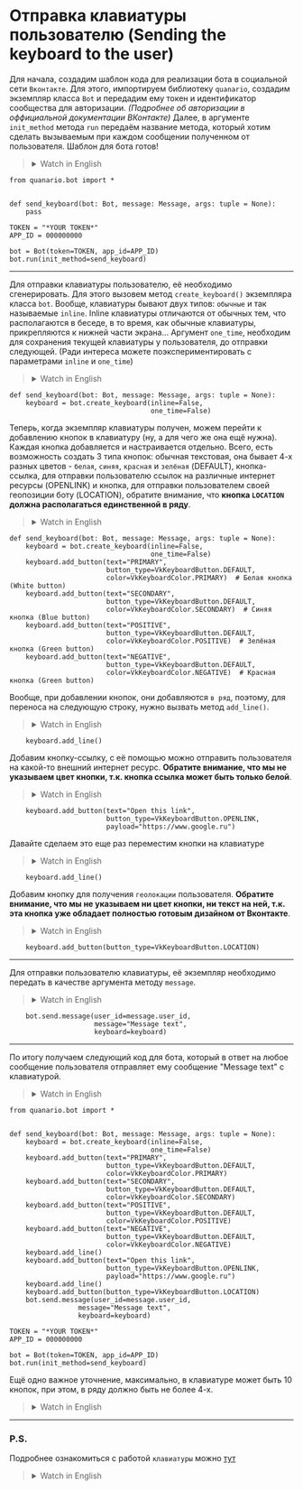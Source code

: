 # Отправка клавиатуры пользователю (Sending the keyboard to the user)

Для начала, создадим шаблон кода для реализации бота в социальной сети `Вконтакте`. Для этого, импортируем библиотеку `quanario`, создадим экземпляр класса `Bot` и передадим ему токен и идентификатор сообщества для авторизации. *(Подробнее об авторизации в оффициальной документации ВКонтакте)* Далее, в аргументе `init_method` метода `run` передаём название метода, который хотим сделать вызываемым при каждом сообщении полученном от пользователя. Шаблон для бота готов!
><details><summary>Watch in English</summary><p>
>
>To begin with, let's create a code template for implementing a bot on the Vkontakte social network. To do this, import the `quanario` library, create an instance of the `Bot` class and give it a token and a community identifier for authorization. *((For more information about authorization in the official documentation of VKontakte)* Next, in the `init_method` argument of the `run` method, we pass the name of the method that we want to make called with each message received from the user. The template for the bot is ready!
>
></p></details>
```Python3
from quanario.bot import *


def send_keyboard(bot: Bot, message: Message, args: tuple = None):
    pass

TOKEN = "*YOUR TOKEN*"
APP_ID = 000000000

bot = Bot(token=TOKEN, app_id=APP_ID)
bot.run(init_method=send_keyboard)
```
---
Для отправки клавиатуры пользователю, её необходимо сгенерировать. Для этого вызовем метод `create_keyboard()` экземпляра класса `bot`. Вообще, клавиатуры бывают двух типов: `обычные` и так называемые `inline`. Inline клавиатуры отличаются от обычных тем, что располагаются в беседе, в то время, как обычные клавиатуры, прикрепляются к нижней части экрана... Аргумент `one_time`, необходим для сохранения текущей клавиатуры у пользователя, до отправки следующей. (Ради интереса можете поэкспериментировать с параметрами `inline` и `one_time`)
><details><summary>Watch in English</summary><p>
>
>To send the keyboard to the user, it must be generated. To do this, call the `create_keyboard()` method of the `bot` class instance. In general, there are two types of keyboards: `regular` and the so-called `inline`. Inline keyboards differ from regular keyboards in that they are located in a conversation, while regular keyboards are attached to the bottom of the screen... The `one_time` argument is required to save the user's current keyboard before sending the next one. (For the sake of interest, you can experiment with the parameters `inline` and `one_time`).
>
></p></details>
```Python3
def send_keyboard(bot: Bot, message: Message, args: tuple = None):
    keyboard = bot.create_keyboard(inline=False,
                                   one_time=False)
```
Теперь, когда экземпляр клавиатуры получен, можем перейти к добавлению кнопок в клавиатуру (ну, а для чего же она ещё нужна). Каждая кнопка добавляется и настраивается отдельно. Всего, есть возможность создать 3 типа кнопок: обычная текстовая, она бывает 4-х разных цветов - `белая`, `синяя`, `красная` и `зелёная` (DEFAULT), кнопка-ссылка, для отправки пользователю ссылок на различные интернет ресурсы (OPENLINK) и кнопка, для отправки пользователем своей геопозиции боту (LOCATION), обратите внимание, что **кнопка `LOCATION` должна располагаться единственной в ряду**.
><details><summary>Watch in English</summary><p>
>
>Now that an instance of the keyboard has been received, we can proceed to adding buttons to the keyboard (well, what else is it needed for). Each button is added and configured separately. In total, it is possible to create 3 types of buttons: plain text, it comes in 4 different colors - `white`, `blue`, `red` and `green` (DEFAULT), a link button to send the user links to various Internet resources (OPENLINK) and a button to send the user his geo-location to the bot (LOCATION), please note that **the `LOCATION` button should be the only one in the row**.
>
></p></details>
```Python3
def send_keyboard(bot: Bot, message: Message, args: tuple = None):
    keyboard = bot.create_keyboard(inline=False,
                                   one_time=False)
    keyboard.add_button(text="PRIMARY",
                        button_type=VkKeyboardButton.DEFAULT, 
                        color=VkKeyboardColor.PRIMARY)  # Белая кнопка (White button)
    keyboard.add_button(text="SECONDARY",
                        button_type=VkKeyboardButton.DEFAULT,
                        color=VkKeyboardColor.SECONDARY)  # Синяя кнопка (Blue button)
    keyboard.add_button(text="POSITIVE",
                        button_type=VkKeyboardButton.DEFAULT,
                        color=VkKeyboardColor.POSITIVE)  # Зелёная кнопка (Green button)
    keyboard.add_button(text="NEGATIVE",
                        button_type=VkKeyboardButton.DEFAULT,
                        color=VkKeyboardColor.NEGATIVE)  # Красная кнопка (Green button)
```
Вообще, при добавлении кнопок, они добавляются `в ряд`, поэтому, для переноса на следующую строку, нужно вызвать метод `add_line()`.
><details><summary>Watch in English</summary><p>
>
>In general, when adding buttons, they are added `in a row`, so to move to the next line, you need to call the `add_line()` method.
>
></p></details>
```Python3
    keyboard.add_line()
```
Добавим кнопку-ссылку, с её помощью можно отправить пользователя на какой-то внешний интернет ресурс. **Обратите внимание, что мы не указываем цвет кнопки, т.к. кнопка ссылка может быть только белой**.
><details><summary>Watch in English</summary><p>
>
>Let's add a link button, with its help you can send the user to some external Internet resource. **Please note that we do not specify the color of the button, because the link button can only be white**.
>
></p></details>
```Python3
    keyboard.add_button(text="Open this link",  
                        button_type=VkKeyboardButton.OPENLINK, 
                        payload="https://www.google.ru")
```
Давайте сделаем это еще раз переместим кнопки на клавиатуре
><details><summary>Watch in English</summary><p>
>
>Let's do it again by moving the buttons on the keyboard
>
></p></details>
```Python3
    keyboard.add_line()
```
Добавим кнопку для получения `геолокации` пользователя. **Обратите внимание, что мы не указываем ни цвет кнопки, ни текст на ней, т.к. эта кнопка уже обладает полностью готовым дизайном от Вконтакте**.
><details><summary>Watch in English</summary><p>
>
>Add a button to get the user's `geolocation`. **Please note that we do not specify either the color of the button or the text on it, because this button already has a completely ready-made design from Vkontakte**.
>
></p></details>
```Python3   
    keyboard.add_button(button_type=VkKeyboardButton.LOCATION)
```
---
Для отправки пользователю клавиатуры, её экземпляр необходимо передать в качестве аргумента методу `message`.
><details><summary>Watch in English</summary><p>
>
>To send the keyboard to the user, its instance must be passed as an argument to the `message` method.
>
></p></details>
```Python3  
    bot.send.message(user_id=message.user_id,
                     message="Message text",
                     keyboard=keyboard)
```
---
По итогу получаем следующий код для бота, который в ответ на любое сообщение пользователя отправляет ему сообщение "Message text" с клавиатурой.
><details><summary>Watch in English</summary><p>
>
>As a result, we get the following code for the bot, which in response to any message from the user sends him a message "Message text" with a keyboard.
>
></p></details>
```Python3 
from quanario.bot import *


def send_keyboard(bot: Bot, message: Message, args: tuple = None):
    keyboard = bot.create_keyboard(inline=False,
                                   one_time=False)
    keyboard.add_button(text="PRIMARY",
                        button_type=VkKeyboardButton.DEFAULT, 
                        color=VkKeyboardColor.PRIMARY)
    keyboard.add_button(text="SECONDARY",
                        button_type=VkKeyboardButton.DEFAULT,
                        color=VkKeyboardColor.SECONDARY)
    keyboard.add_button(text="POSITIVE",
                        button_type=VkKeyboardButton.DEFAULT,
                        color=VkKeyboardColor.POSITIVE)
    keyboard.add_button(text="NEGATIVE",
                        button_type=VkKeyboardButton.DEFAULT,
                        color=VkKeyboardColor.NEGATIVE)
    keyboard.add_line()
    keyboard.add_button(text="Open this link",  
                        button_type=VkKeyboardButton.OPENLINK, 
                        payload="https://www.google.ru")
    keyboard.add_line()
    keyboard.add_button(button_type=VkKeyboardButton.LOCATION)
    bot.send.message(user_id=message.user_id,
                 message="Message text",
                 keyboard=keyboard)

TOKEN = "*YOUR TOKEN*"
APP_ID = 000000000

bot = Bot(token=TOKEN, app_id=APP_ID)
bot.run(init_method=send_keyboard)
```
Ещё одно важное уточнение, максимально, в клавиатуре может быть 10 кнопок, при этом, в ряду должно быть не более 4-х.
><details><summary>Watch in English</summary><p>
>
>Another important clarification, as much as possible, there can be 10 buttons in the keyboard, at the same time, there should be no more than 4 in a row.
>
></p></details>
---
### P.S. 
Подробнее ознакомиться с работой `клавиатуры` можно [тут](../../quanario/message_extensions/keyboard.py) 
><details><summary>Watch in English</summary><p>
>
>You can learn more about the `keyboard` operation [here](../../quanario/message_extensions/keyboard.py)
>
></p></details>